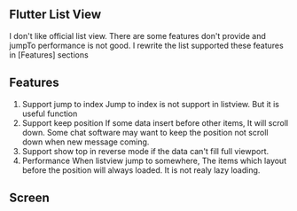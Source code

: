## Flutter List View

I don't like official list view. There are some features don't provide and jumpTo performance is not good. I rewrite the list supported these features in [Features] sections

## Features

1. Support jump to index
   Jump to index is not support in listview. But it is useful function 
2. Support keep position
   If some data insert before other items, It will scroll down. Some chat software may want to keep the position not scroll down when new message coming.
3. Support show top in reverse mode if the data can't fill full viewport.
4. Performance
   When listview jump to somewhere, The items which layout before the position will always loaded. It is not realy lazy loading.

## Screen

